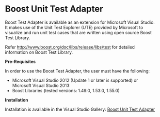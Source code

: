 # Boost Unit Test Adapter

Boost Test Adapter is available as an extension for Microsoft Visual Studio. It makes use of the Unit Test Explorer (UTE) provided by Microsoft to visualize and run unit test cases that are written using open source Boost Test Library.

Refer ﻿﻿﻿http://www.boost.org/doc/libs/release/libs/test for detailed information on Boost Test Library.

**Pre-Requisites**

In order to use the Boost Test Adapter, the user must have the following:
- Microsoft Visual Studio 2012 (Update 1 or later is supported) or Microsoft Visual Studio 2013
- Boost Libraries (tested versions: 1.49.0, 1.53.0, 1.55.0)

**Installation**

Installation is available in the Visual Studio Gallery: [Boost Unit Test Adapter](https://visualstudiogallery.msdn.microsoft.com/5f4ae1bd-b769-410e-8238-fb30beda987f)


